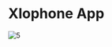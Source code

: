 # Xlophone App


![5](https://github.com/Zahid3640/Flutter-apps/assets/128214046/f90a7df0-4c6a-467d-8221-ff7220022a56)
